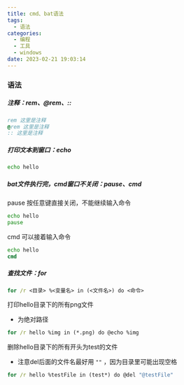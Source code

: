 ```yaml
---
title: cmd、bat语法
tags:
  - 语法
categories:
  - 编程
  - 工具
  - windows
date: 2023-02-21 19:03:14
---
```


### 语法

##### 注释：rem、@rem、::

```cmd
rem 这里是注释
@rem 这里是注释
:: 这里是注释
```

##### 打印文本到窗口：echo

```cmd
echo hello
```

##### bat文件执行完，cmd窗口不关闭：pause、cmd

pause 按任意键直接关闭，不能继续输入命令

```cmd
echo hello
pause
```

cmd 可以接着输入命令

```cmd
echo hello
cmd
```

##### 查找文件：for

```cmd
for /r <目录> %<变量名> in (<文件名>) do <命令>
```

打印hello目录下的所有png文件

- 为绝对路径

```cmd
for /r hello %img in (*.png) do @echo %img
```

删除hello目录下的所有开头为test的文件

- 注意del后面的文件名最好用 `""` ，因为目录里可能出现空格

```cmd
for /r hello %testFile in (test*) do @del "@testFile"
```



